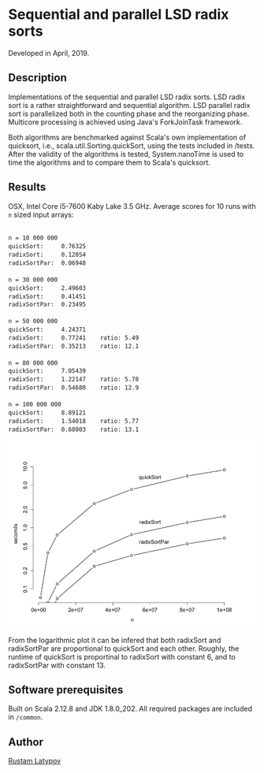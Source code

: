 # Sequential and parallel LSD radix sorts

Developed in April, 2019.

## Description

Implementations of the sequential and parallel LSD radix sorts. LSD radix sort is a rather straightforward and sequential algorithm. LSD parallel radix sort is parallelized both in the counting phase and the reorganizing phase. Multicore processing is achieved using Java's ForkJoinTask framework. 

Both algorithms are benchmarked against Scala's own implementation of quicksort, i.e., scala.util.Sorting.quickSort, using the tests included in /tests. After the validity of the algorithms is tested, System.nanoTime is used to time the algorithms and to compare them to Scala's quicksort.

## Results

OSX, Intel Core i5-7600 Kaby Lake 3.5 GHz. Average scores for 10 runs with ``n`` sized input arrays:

```markdown

n = 10 000 000
quickSort:     0.76325 
radixSort:     0.12054 
radixSortPar:  0.06948
  
n = 30 000 000
quickSort:     2.49603 
radixSort:     0.41451 
radixSortPar:  0.23495

n = 50 000 000
quickSort:     4.24371 
radixSort:     0.77241    ratio: 5.49
radixSortPar:  0.35213    ratio: 12.1

n = 80 000 000
quickSort:     7.05439 
radixSort:     1.22147    ratio: 5.78
radixSortPar:  0.54680    ratio: 12.9
  
n = 100 000 000
quickSort:     8.89121 
radixSort:     1.54018    ratio: 5.77
radixSortPar:  0.68003    ratio: 13.1

```


<img src="https://raw.githubusercontent.com/rustamlatypov/parallel-radixsort/master/R/Rplot.png" width="650">


From the logarithmic plot it can be infered that both radixSort and radixSortPar are proportional to quickSort and each other. Roughly, the runtime of quickSort is proportinal to radixSort with constant 6, and to radixSortPar with constant 13.

## Software prerequisites

Built on Scala 2.12.8 and JDK 1.8.0_202. All required packages are included in `/common`.


## Author

[Rustam Latypov](mailto:rustam.latypov@aalto.fi)
